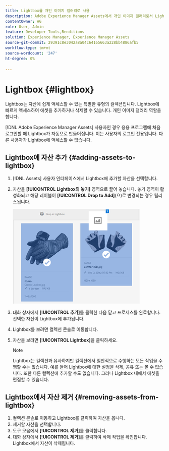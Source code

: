 ```yaml
---
title: Lightbox를 개인 이미지 갤러리로 사용
description: Adobe Experience Manager Assets에서 개인 이미지 갤러리로서 Lightbox에 대해 알아보십시오.]
contentOwner: AG
role: User, Admin
feature: Developer Tools,Renditions
solution: Experience Manager, Experience Manager Assets
source-git-commit: 29391c8e3042a8a04c64165663a228bb4886afb5
workflow-type: tm+mt
source-wordcount: '247'
ht-degree: 0%

---
```


# Lightbox {#lightbox}

Lightbox는 자산에 쉽게 액세스할 수 있는 특별한 유형의 컬렉션입니다. Lightbox에 빠르게 액세스하여 에셋을 추가하거나 삭제할 수 있습니다. 개인 이미지 갤러리 역할을 합니다.

[!DNL Adobe Experience Manager Assets] 사용자인 경우 응용 프로그램에 처음 로그인할 때 Lightbox가 자동으로 만들어집니다. 이는 사용자의 로그인 전용입니다. 다른 사용자가 Lightbox에 액세스할 수 없습니다.

## Lightbox에 자산 추가 {#adding-assets-to-lightbox}

1. [!DNL Assets] 사용자 인터페이스에서 Lightbox에 추가할 자산을 선택합니다.
1. 자산을 **[!UICONTROL Lightbox의 놓기]** 영역으로 끌어 놓습니다. 놓기 영역이 활성화되고 해당 레이블이 **[!UICONTROL Drop to Add]**(으)로 변경되는 경우 릴리스됩니다.

   ![add_to_lightbox](assets/add_to_lightbox.png)

1. 대화 상자에서 **[!UICONTROL 추가]**&#x200B;를 클릭한 다음 닫고 프로세스를 완료합니다. 선택한 자산이 Lightbox에 추가됩니다.
1. Lightbox를 보려면 컬렉션 콘솔로 이동합니다.
1. 자산을 보려면 **[!UICONTROL Lightbox]**&#x200B;을 클릭하세요.

   >[!NOTE]
   >
   >Lightbox는 컬렉션과 유사하지만 컬렉션에서 일반적으로 수행하는 모든 작업을 수행할 수는 없습니다. 예를 들어 Lightbox에 대한 설정을 삭제, 공유 또는 볼 수 없습니다. 또한 다른 컬렉션에 추가할 수도 없습니다. 그러나 Lightbox 내에서 에셋을 편집할 수 있습니다.

## Lightbox에서 자산 제거 {#removing-assets-from-lightbox}

1. 컬렉션 콘솔로 이동하고 Lightbox를 클릭하여 자산을 봅니다.
1. 제거할 자산을 선택합니다.
1. 도구 모음에서 **[!UICONTROL 제거]**&#x200B;를 클릭합니다.
1. 대화 상자에서 **[!UICONTROL 제거]**&#x200B;를 클릭하여 삭제 작업을 확인합니다. Lightbox에서 자산이 삭제됩니다.
